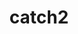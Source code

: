 ---
title: "catch2"
layout: cache
categories: [package, develop]
meta: {"compilers": ["gcc@=11.4.0"], "num_specs": 4, "num_specs_by_stack": {"e4s": 1, "hep": 3, "root": 4}, "oss": ["ubuntu22.04"], "platforms": ["linux"], "stacks": ["e4s", "hep", "root"], "targets": ["x86_64_v3"], "versions": ["3.7.1"]}
spec_details: [{"compiler": "gcc@=11.4.0", "hash": "4pusfvlahzw53tabs4jeyuw2cybbwix3", "os": "ubuntu22.04", "platform": "linux", "size": "-", "stacks": ["hep", "root"], "tarball": "https://binaries.spack.io/develop/build_cache/linux-ubuntu22.04-x86_64_v3/gcc-11.4.0/catch2-3.7.1/linux-ubuntu22.04-x86_64_v3-gcc-11.4.0-catch2-3.7.1-4pusfvlahzw53tabs4jeyuw2cybbwix3.spack", "target": "x86_64_v3", "variants": ["build_system=cmake", "build_type=Release", "cxxstd=17", "generator=make", "~ipo", "+pic", "~shared"], "versions": ["3.7.1"]}, {"compiler": "gcc@=11.4.0", "hash": "ad2t6rnkvyjbxasfh4zs5e4dz6lowcnr", "os": "ubuntu22.04", "platform": "linux", "size": "-", "stacks": ["hep", "root"], "tarball": "https://binaries.spack.io/develop/build_cache/linux-ubuntu22.04-x86_64_v3/gcc-11.4.0/catch2-3.7.1/linux-ubuntu22.04-x86_64_v3-gcc-11.4.0-catch2-3.7.1-ad2t6rnkvyjbxasfh4zs5e4dz6lowcnr.spack", "target": "x86_64_v3", "variants": ["build_system=cmake", "build_type=Release", "cxxstd=17", "generator=make", "~ipo", "+pic", "~shared"], "versions": ["3.7.1"]}, {"compiler": "gcc@=11.4.0", "hash": "s5xsvcikq7un2raaqaj7ephsz2vc32ua", "os": "ubuntu22.04", "platform": "linux", "size": "-", "stacks": ["hep", "root"], "tarball": "https://binaries.spack.io/develop/build_cache/linux-ubuntu22.04-x86_64_v3/gcc-11.4.0/catch2-3.7.1/linux-ubuntu22.04-x86_64_v3-gcc-11.4.0-catch2-3.7.1-s5xsvcikq7un2raaqaj7ephsz2vc32ua.spack", "target": "x86_64_v3", "variants": ["build_system=cmake", "build_type=Release", "cxxstd=17", "generator=make", "~ipo", "+pic", "~shared"], "versions": ["3.7.1"]}, {"compiler": "gcc@=11.4.0", "hash": "taassqqbc6pyycr5wmrovr65zqbzgfgt", "os": "ubuntu22.04", "platform": "linux", "size": "-", "stacks": ["e4s", "root"], "tarball": "https://binaries.spack.io/develop/build_cache/linux-ubuntu22.04-x86_64_v3/gcc-11.4.0/catch2-3.7.1/linux-ubuntu22.04-x86_64_v3-gcc-11.4.0-catch2-3.7.1-taassqqbc6pyycr5wmrovr65zqbzgfgt.spack", "target": "x86_64_v3", "variants": ["build_system=cmake", "build_type=Release", "cxxstd=17", "generator=make", "~ipo", "+pic", "~shared"], "versions": ["3.7.1"]}]
---